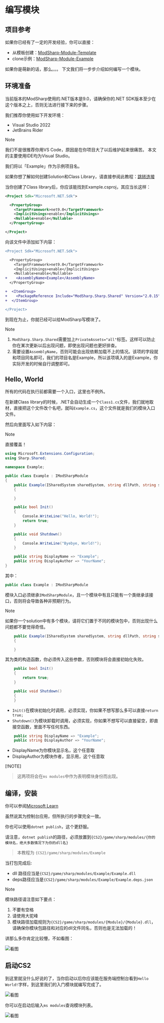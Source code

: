 # 编写模块

## 项目参考

如果你已经有了一定的开发经验，你可以直接：

- 从模板创建：[ModSharp-Module-Template](https://github.com/new?template_name=ModSharp-Module-Template&template_owner=SourceSharp)
- clone示例：[ModSharp-Module-Example](https://github.com/SourceSharp/ModSharp-Module-Example)

如果你是萌新的话，那么。。。
下文我们将一步步介绍如何编写一个模块。

## 环境准备

当前版本的ModSharp使用的.NET版本是9.0，请确保你的.NET SDK版本至少在这个版本之上，否则无法进行接下来的步骤。

我们推荐你使用如下开发环境：

- Visual Studio 2022
- JetBrains Rider

> [!NOTE]
> 我们不是很推荐你用VS Code，原因是在你项目大了以后维护起来很痛苦。
> 本文的主要使用IDE均为Visual Studio。

我们将以「Example」作为示例项目名。

如果你想了解如何创建Solution和Class Library，请直接参阅此教程：[跳转连接](https://learn.microsoft.com/en-us/dotnet/core/tutorials/library-with-visual-studio)

当你创建了Class library后，你应该能找到Example.csproj，其应当长这样：

```xml
<Project Sdk="Microsoft.NET.Sdk">

  <PropertyGroup>
    <TargetFramework>net9.0</TargetFramework>
    <ImplicitUsings>enable</ImplicitUsings>
    <Nullable>enable</Nullable>
  </PropertyGroup>

</Project>
```

向该文件中添加如下内容：

```diff
<Project Sdk="Microsoft.NET.Sdk">

  <PropertyGroup>
    <TargetFramework>net9.0</TargetFramework>
    <ImplicitUsings>enable</ImplicitUsings>
    <Nullable>enable</Nullable>
+    <AssemblyName>Example</AssemblyName>
  </PropertyGroup>

+  <ItemGroup>
+    <PackageReference Include="ModSharp.Sharp.Shared" Version="2.0.15" PrivateAssets="all" />
+  </ItemGroup>

</Project>

```

到现在为止，你就已经可以给ModSharp写模块了。

> [!NOTE]
>
> 1. `ModSharp.Sharp.Shared`需要加上`PrivateAssets="all"`标签。这样可以防止你在某次更新以后出现问题，即使出现问题也更好排查。
> 2. 需要设置`AssemblyName`，否则可能会出现依赖加载不上的情况。该项的字段就和项目同名即可，我们的项目名是Example，所以该项填入的是Example，你实际开发的时候自行调整即可。

## Hello, World

所有的代码在执行前都需要一个入口，这里也不例外。

在新建Class library的时候，.NET会自动生成一个`Class1.cs`文件，我们就地取材，直接把这个文件改个名吧，就叫`Example.cs`，这个文件就是我们的模块入口文件。

然后向里面写入如下内容：
> [!NOTE]
> 直接覆盖！

```cs
using Microsoft.Extensions.Configuration;
using Sharp.Shared;

namespace Example;

public class Example : IModSharpModule
{
    public Example(ISharedSystem sharedSystem, string dllPath, string sharpPath, Version version, IConfiguration configuration, bool)
    {

    }

    public bool Init()
    {
        Console.WriteLine("Hello, World!");
        return true;
    }

    public void Shutdown()
    {
        Console.WriteLine("Byebye, World!");
    }

    public string DisplayName => "Example";
    public string DisplayAuthor => "YourName";
}
```

其中：

```cs
public class Example : IModSharpModule
```

模块入口必须继承`IModSharpModule`，且一个模块中有且只能有一个类继承该接口，否则将会导致各种非预期行为。

> [!NOTE]
> 如果你一个solution中有多个模块，请将它们置于不同的模块包中，否则出现什么问题都不要觉得奇怪。

```cs
    public Example(ISharedSystem sharedSystem, string dllPath, string sharpPath, Version version, IConfiguration configuration, bool hotReload)
    {

    }
```

其为类的构造函数，你必须传入这些参数，否则模块将会直接初始化失败。

```cs
    public bool Init()
    {
        return true;
    }

    public void Shutdown()
    {
    }
```

- `Init()`在模块初始化时调用，必须实现，你如果不想写那么多可以直接`return true;`
- `Shutdown()`为模块卸载时调用，必须实现，你如果不想写可以直接留空，即直接空函数，里面不写任何东西。

```cs
    public string DisplayName => "Example";
    public string DisplayAuthor => "YourName";
```

- DisplayName为你模块显示名，这个任意取
- DisplayAuthor为模块作者，显示用，这个任意取

[!NOTE]
> 这两项将会在`ms modules`中作为表明模块身份而出现。

## 编译，安装

你可以参阅[Microsoft Learn](https://learn.microsoft.com/zh-cn/dotnet/core/tutorials/publishing-with-visual-studio)

虽然说其为控制台应用，但所执行的步骤完全一致。

你也可以使用`dotnet publish`，这个更舒服。

请注意，`dotnet publish`的路径，必须放置到`{CS2}/game/sharp/modules/{你的模块名，绝大多数情况下为你的dll名}`
> 本教程为 `{CS2}/game/sharp/modules/Example`

当打包完成后:

- dll 路径应当是`{CS2}/game/sharp/modules/Example/Example.dll`
- deps路径应当是`{CS2}/game/sharp/modules/Example/Example.deps.json`

> [!NOTE]
> 模块路径请注意如下要点：
>
> 1. 不要有空格
> 2. 请使用大驼峰
> 3. 模块路径加载规则为`{CS2}/game/sharp/modules/{Module}/{Module}.dll`，请确保你模块包路径和对应的dll文件同名，否则也是无法加载的！

讲那么多你肯定比较懵，不如看图：

![看图](../../images/module-deploy-to.png)

## 启动CS2

到这里就没什么好说的了，当你启动以后你应该能在服务端控制台看到`Hello World!`字样，到这里我们的入门模块就编写完成了。

![看图](../../images/hello-world.png)

你可以在启动后输入`ms modules`查询模块列表。

![看图](../../images/ms-modules.png)